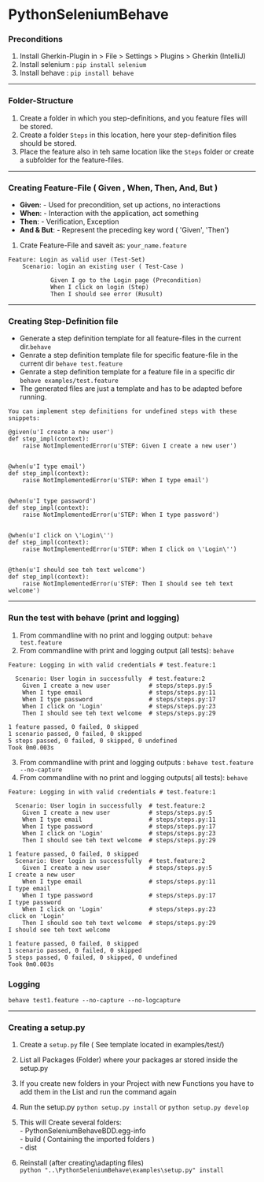 # PythonSeleniumBehave

### Preconditions

1. Install Gherkin-Plugin in > File > Settings > Plugins > Gherkin (IntelliJ)
2. Install selenium : ``pip install selenium``
3. Install behave : ``pip install behave``
----

### Folder-Structure

1. Create a folder in which you step-definitions, and you feature files will be stored.
2. Create a folder `Steps` in this location, here your step-definition files should be stored.
3. Place the feature also in teh same location like the `Steps` folder or create a subfolder for the feature-files.

----

###  Creating Feature-File ( Given , When, Then, And, But )

- <b>Given</b>: - Used for precondition, set up actions, no interactions <br>
- <b>When</b>: - Interaction with the application, act something <br>
- <b>Then</b>: - Verification, Exception <br>
- <b>And & But</b>: - Represent the preceding key word ( 'Given', 'Then') <br>

1. Crate Feature-File and saveit as:  `your_name.feature`

```
Feature: Login as valid user (Test-Set)
    Scenario: login an existing user ( Test-Case )
        
            Given I go to the Login page (Precondition)
            When I click on login (Step)
            Then I should see error (Rusult)
```
----

### Creating Step-Definition file 

- Generate a step definition template for all feature-files in the current dir.``behave``
- Genrate a step definition template file for specific feature-file in the current dir ``behave test.feature``
- Genrate a step definition template for a feature file in a specific dir ``behave examples/test.feature``
- The generated files are just a template and has to be adapted before running.

```
You can implement step definitions for undefined steps with these snippets:

@given(u'I create a new user')
def step_impl(context):
    raise NotImplementedError(u'STEP: Given I create a new user')


@when(u'I type email')
def step_impl(context):
    raise NotImplementedError(u'STEP: When I type email')


@when(u'I type password')
def step_impl(context):
    raise NotImplementedError(u'STEP: When I type password')


@when(u'I click on \'Login\'')
def step_impl(context):
    raise NotImplementedError(u'STEP: When I click on \'Login\'')


@then(u'I should see teh text welcome')
def step_impl(context):
    raise NotImplementedError(u'STEP: Then I should see teh text welcome')

```

----

### Run the test with behave (print and logging)

1. From commandline with no print and logging output: ``behave test.feature``
2. From commandline with print and logging output (all tests): ``behave``

```
Feature: Logging in with valid credentials # test.feature:1

  Scenario: User login in successfully  # test.feature:2
    Given I create a new user           # steps/steps.py:5
    When I type email                   # steps/steps.py:11
    When I type password                # steps/steps.py:17
    When I click on 'Login'             # steps/steps.py:23
    Then I should see teh text welcome  # steps/steps.py:29

1 feature passed, 0 failed, 0 skipped
1 scenario passed, 0 failed, 0 skipped
5 steps passed, 0 failed, 0 skipped, 0 undefined
Took 0m0.003s

```

3. From commandline with print and logging outputs : ``behave test.feature --no-capture``
4. From commandline with no print and logging outputs( all tests): ``behave``


```
Feature: Logging in with valid credentials # test.feature:1

  Scenario: User login in successfully  # test.feature:2
    Given I create a new user           # steps/steps.py:5
    When I type email                   # steps/steps.py:11
    When I type password                # steps/steps.py:17
    When I click on 'Login'             # steps/steps.py:23
    Then I should see teh text welcome  # steps/steps.py:29

1 feature passed, 0 failed, 0 skipped
  Scenario: User login in successfully  # test.feature:2
    Given I create a new user           # steps/steps.py:5
I create a new user
    When I type email                   # steps/steps.py:11
I type email
    When I type password                # steps/steps.py:17
I type password
    When I click on 'Login'             # steps/steps.py:23
click on 'Login'
    Then I should see teh text welcome  # steps/steps.py:29
I should see teh text welcome

1 feature passed, 0 failed, 0 skipped
1 scenario passed, 0 failed, 0 skipped
5 steps passed, 0 failed, 0 skipped, 0 undefined
Took 0m0.003s

````

### Logging 

``behave test1.feature --no-capture --no-logcapture`` <br>

----

### Creating a setup.py

1. Create a `setup.py` file ( See template located in examples/test/)
2. List all Packages (Folder) where your packages ar stored inside the setup.py
3. If you create new folders in your Project with new Functions you have to add them in the List
   and run the command again
4. Run the setup.py `python setup.py install` or `python setup.py develop`
5. This will Create several folders: <br>- PythonSeleniumBehaveBDD.egg-info <br> - build ( Containing the imported folders ) <br>- dist

6. Reinstall (after creating\adapting files)<br>
  `python "..\PythonSeleniumBehave\examples\setup.py" install`

